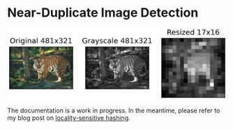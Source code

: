 # Near-Duplicate Image Detection

![Preprocessing.png](resources/Preprocessing.png "")

The documentation is a work in progress. In the meantime, please refer to my blog post on [locality-sensitive hashing](https://cemunds.github.io/post/locality-sensitive-hashing/).
